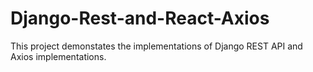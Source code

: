 # Django-Rest-and-React-Axios
This project demonstates the implementations of  Django REST API and Axios implementations. 